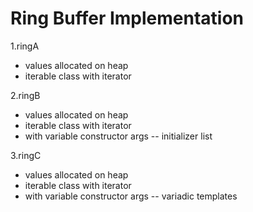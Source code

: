 # Ring Buffer Implementation

1.ringA
+ values allocated on heap
+ iterable class with iterator

2.ringB
* values allocated on heap
* iterable class with iterator
* with variable constructor args -- initializer list

3.ringC
* values allocated on heap
* iterable class with iterator
* with variable constructor args -- variadic templates
